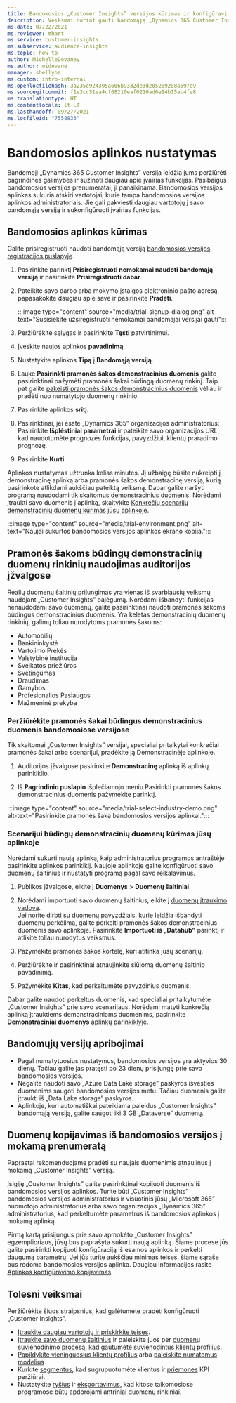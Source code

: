 ```yaml
---
title: Bandomosios „Customer Insights” versijos kūrimas ir konfigūravimas
description: Veiksmai norint gauti bandomąją „Dynamics 365 Customer Insights” prenumeratą ir sukonfigūruoti ją.
ms.date: 07/22/2021
ms.reviewer: mhart
ms.service: customer-insights
ms.subservice: audience-insights
ms.topic: how-to
author: MichelleDevaney
ms.author: midevane
manager: shellyha
ms.custom: intro-internal
ms.openlocfilehash: 3a235e924395a606b9332de3d205289288a597a9
ms.sourcegitcommit: f1e3cc51ea4cf68210eaf0210ad6e14b15ac4fe8
ms.translationtype: HT
ms.contentlocale: lt-LT
ms.lasthandoff: 09/27/2021
ms.locfileid: "7558833"
---
```

# <a name="set-up-a-trial-environment"></a>Bandomosios aplinkos nustatymas 

Bandomoji „Dynamics 365 Customer Insights” versija leidžia jums peržiūrėti pagrindines galimybes ir sužinoti daugiau apie įvairias funkcijas. Pasibaigus bandomosios versijos prenumeratai, ji panaikinama. Bandomosios versijos aplinkas sukuria atskiri vartotojai, kurie tampa bandomosios versijos aplinkos administratoriais. Jie gali pakviesti daugiau vartotojų į savo bandomąją versiją ir sukonfigūruoti įvairias funkcijas.

## <a name="create-a-trial-environment"></a>Bandomosios aplinkos kūrimas

Galite prisiregistruoti naudoti bandomąją versiją [bandomosios versijos registracijos puslapyje](https://dynamics.microsoft.com/get-started/free-trial/?appname=customerinsights). 

1. Pasirinkite parinktį **Prisiregistruoti nemokamai naudoti bandomąją versiją** ir pasirinkite **Prisiregistruoti dabar**.

1. Pateikite savo darbo arba mokymo įstaigos elektroninio pašto adresą, papasakokite daugiau apie save ir pasirinkite **Pradėti**.

   :::image type="content" source="media/trial-signup-dialog.png" alt-text="Susisiekite užsiregistruoti nemokamai bandomajai versijai gauti":::

1. Peržiūrėkite sąlygas ir pasirinkite **Tęsti** patvirtinimui.

1. Įveskite naujos aplinkos **pavadinimą**. 

1. Nustatykite aplinkos **Tipą** į **Bandomąją versiją**.

1. Lauke **Pasirinkti pramonės šakos demonstracinius duomenis** galite pasirinktinai pažymėti pramonės šakai būdingą duomenų rinkinį. Taip pat galite [pakeisti pramonės šakos demonstracinius duomenis](#use-industry-specific-demo-data-sets-in-audience-insights) vėliau ir pradėti nuo numatytojo duomenų rinkinio.

1. Pasirinkite aplinkos **sritį**.

1. Pasirinktinai, jei esate „Dynamics 365” organizacijos administratorius: Pasirinkite **Išplėstiniai parametrai** ir pateikite savo organizacijos URL, kad naudotumėte prognozės funkcijas, pavyzdžiui, klientų praradimo prognozę. 

1. Pasirinkite **Kurti**. 

Aplinkos nustatymas užtrunka kelias minutes. Jį užbaigę būsite nukreipti į demonstracinę aplinką arba pramonės šakos demonstracinę versiją, kurią pasirinkote atlikdami aukščiau pateiktą veiksmą. Dabar galite naršyti programą naudodami tik skaitomus demonstracinius duomenis. Norėdami įtraukti savo duomenis į aplinką, skaitykite [Konkrečių scenarijų demonstracinių duomenų kūrimas jūsų aplinkoje](#create-scenario-specific-demo-data-in-your-own-environment).

:::image type="content" source="media/trial-environment.png" alt-text="Naujai sukurtos bandomosios versijos aplinkos ekrano kopija.":::

## <a name="use-industry-specific-demo-data-sets-in-audience-insights"></a>Pramonės šakoms būdingų demonstracinių duomenų rinkinių naudojimas auditorijos įžvalgose

Realių duomenų šaltinių prijungimas yra vienas iš svarbiausių veiksmų naudojant „Customer Insights” pajėgumą. Norėdami išbandyti funkcijas nenaudodami savo duomenų, galite pasirinktinai naudoti pramonės šakoms būdingus demonstracinius duomenis. Yra keletas demonstracinių duomenų rinkinių, galimų toliau nurodytoms pramonės šakoms: 

-   Automobilių
-   Bankininkystė
-   Vartojimo Prekės
-   Valstybinė institucija
-   Sveikatos priežiūros
-   Svetingumas
-   Draudimas
-   Gamybos
-   Profesionalios Paslaugos
-   Mažmeninė prekyba

### <a name="see-industry-specific-demo-data-in-trials"></a>Peržiūrėkite pramonės šakai būdingus demonstracinius duomenis bandomosiose versijose

Tik skaitomai „Customer Insights” versijai, specialiai pritaikytai konkrečiai pramonės šakai arba scenarijui, pradėkite ją Demonstracinėje aplinkoje. 
 
1.  Auditorijos įžvalgose pasirinkite **Demonstracinę** aplinką iš aplinkų parinkiklio.

2.  Iš **Pagrindinio puslapio** išplečiamojo meniu Pasirinkti pramonės šakos demonstracinius duomenis pažymėkite parinktį.

:::image type="content" source="media/trial-select-industry-demo.png" alt-text="Pasirinkite pramonės šaką bandomosios versijos aplinkai.":::

### <a name="create-scenario-specific-demo-data-in-your-own-environment"></a>Scenarijui būdingų demonstracinių duomenų kūrimas jūsų aplinkoje

Norėdami sukurti naują aplinką, kaip administratorius programos antraštėje pasirinkite aplinkos parinkiklį. Naujoje aplinkoje galite konfigūruoti savo duomenų šaltinius ir nustatyti programą pagal savo reikalavimus. 

1.  Publikos įžvalgose, eikite į **Duomenys** > **Duomenų šaltiniai**.

2.  Norėdami importuoti savo duomenų šaltinius, eikite į [duomenų įtraukimo vadovą](data-sources.md).     
   Jei norite dirbti su duomenų pavyzdžiais, kurie leidžia išbandyti duomenų perkėlimą, galite perkelti pramonės šakos demonstracinius duomenis savo aplinkoje. Pasirinkite **Importuoti iš „Datahub”** parinktį ir atlikite toliau nurodytus veiksmus.

3.  Pažymėkite pramonės šakos kortelę, kuri atitinka jūsų scenarijų. 

4.  Peržiūrėkite ir pasirinktinai atnaujinkite siūlomą duomenų šaltinio pavadinimą. 

5.  Pažymėkite **Kitas**, kad perkeltumėte pavyzdinius duomenis. 

Dabar galite naudoti perkeltus duomenis, kad specialiai pritaikytumėte „Customer Insights” prie savo scenarijaus. Norėdami matyti konkrečią aplinką įtrauktiems demonstraciniams duomenims, pasirinkite **<Industry> Demonstraciniai duomenys** aplinkų parinkiklyje.

## <a name="limitations-in-trials"></a>Bandomųjų versijų apribojimai

- Pagal numatytuosius nustatymus, bandomosios versijos yra aktyvios 30 dienų. Tačiau galite jas pratęsti po 23 dienų prisijungę prie savo bandomosios versijos.
- Negalite naudoti savo „Azure Data Lake storage” paskyros išvesties duomenims saugoti bandomosios versijos metu. Tačiau duomenis galite įtraukti iš „Data Lake storage” paskyros.
- Aplinkoje, kuri automatiškai pateikiama paleidus „Customer Insights" bandomąją versiją, galite saugoti iki 3 GB „Dataverse“ duomenų.

## <a name="copy-data-from-a-trial-to-a-paid-subscription"></a>Duomenų kopijavimas iš bandomosios versijos į mokamą prenumeratą

Paprastai rekomenduojame pradėti su naujais duomenimis atnaujinus į mokamą „Customer Insights” versiją. 

Įsigiję „Customer Insights” galite pasirinktinai kopijuoti duomenis iš bandomosios versijos aplinkos. Turite būti „Customer Insights” bandomosios versijos administratorius ir visuotinis jūsų „Microsoft 365” nuomotojo administratorius arba savo organizacijos „Dynamics 365” administratorius, kad perkeltumėte parametrus iš bandomosios aplinkos į mokamą aplinką. 

Pirmą kartą prisijungus prie savo apmokėto „Customer Insights” egzemplioriaus, jūsų bus paprašyta sukurti naują aplinką. Šiame procese jūs galite pasirinkti kopijuoti konfigūraciją iš esamos aplinkos ir perkelti daugumą parametrų. Jei jūs turite aukščiau minimas teises, šiame sąraše bus rodoma bandomosios versijos aplinka. Daugiau informacijos rasite [Aplinkos konfigūravimo kopijavimas](manage-environments.md#copy-the-environment-configuration).

## <a name="next-steps"></a>Tolesni veiksmai

Peržiūrėkite šiuos straipsnius, kad galėtumėte pradėti konfigūruoti „Customer Insights”. 

- [Įtraukite daugiau vartotojų ir priskirkite teises](permissions.md).
- [Įtraukite savo duomenų šaltinius](data-sources.md) ir paleiskite juos per [duomenų suvienodinimo procesą](data-unification.md), kad gautumėte [suvienodintus klientų profilius](customer-profiles.md).
- [Papildykite vieninguosius klientų profilius](enrichment-hub.md) arba [paleiskite numatomus modelius](predictions-overview.md).
- Kurkite [segmentus](segments.md), kad sugrupuotumėte klientus ir [priemones](measures.md) KPI peržiūrai.
- Nustatykite [ryšius](connections.md) ir [eksportavimus](export-destinations.md), kad kitose taikomosiose programose būtų apdorojami antriniai duomenų rinkiniai.
